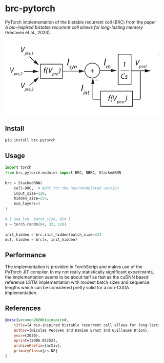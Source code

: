 brc-pytorch
===========

PyTorch implementation of the bistable recurrent cell (BRC) from the paper _A bio-inspired bistable recurrent cell allows for
long-lasting memory_ (Vecoven et al., 2020).

![](./figs/neuron.png)

Install
-------

```bash
pip install brc-pytorch
```

Usage
-----

```python
import torch
from brc_pytorch.modules import BRC, NBRC, StackedRNN

brc = StackedRNN(
    cell=BRC,  # NBRC for the neuromodulated version
    input_size=128,
    hidden_size=256,
    num_layers=3
)

# [ seq_len, batch_size, dim ]
x = torch.randn(64, 32, 128)

init_hidden = brc.init_hidden(batch_size=32)
out, hidden = brc(x, init_hidden)
```

Performance
-----------

The implementation is provided in TorchScript and makes use of the PyTorch JIT compiler.
In my not really statistically significant experiments, the implementation seems to be about half as fast as the cuDNN based reference LSTM implementation with modest batch sizes and sequence lengths which can be considered pretty solid for a non-CUDA implementation.

References
----------

```bibtex
@misc{vecoven2020bioinspired,
    title={A bio-inspired bistable recurrent cell allows for long-lasting memory},
    author={Nicolas Vecoven and Damien Ernst and Guillaume Drion},
    year={2020},
    eprint={2006.05252},
    archivePrefix={arXiv},
    primaryClass={cs.NE}
}
```